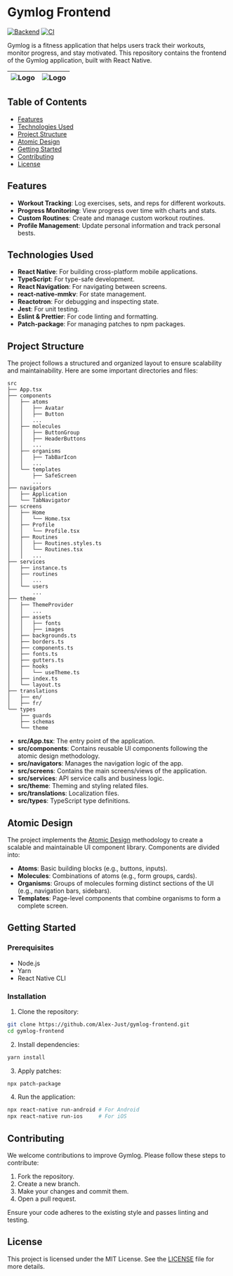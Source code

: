 # Gymlog Frontend

[![Backend](https://img.shields.io/badge/backend-repo-blue)](https://github.com/Alex-Just/gymlog-backend)
[![CI](https://github.com/Alex-Just/gymlog-frontend/actions/workflows/ci.yml/badge.svg?branch=stage)](https://github.com/Alex-Just/gymlog-frontend/actions/workflows/ci.yml)

Gymlog is a fitness application that helps users track their workouts, monitor progress, and stay motivated. This repository contains the frontend of the Gymlog application, built with React Native.

| ![Logo](https://github.com/user-attachments/assets/c0579407-89e4-4b2f-8703-82ef91a56c26) | ![Logo](https://github.com/user-attachments/assets/932d832a-9c15-4036-9558-f77b96e48285) |
|----------------------------------------------------------------------------------------------------------|----------------------------------------------------------------------------------------------------------|

## Table of Contents

- [Features](#features)
- [Technologies Used](#technologies-used)
- [Project Structure](#project-structure)
- [Atomic Design](#atomic-design)
- [Getting Started](#getting-started)
- [Contributing](#contributing)
- [License](#license)

## Features

- **Workout Tracking**: Log exercises, sets, and reps for different workouts.
- **Progress Monitoring**: View progress over time with charts and stats.
- **Custom Routines**: Create and manage custom workout routines.
- **Profile Management**: Update personal information and track personal bests.

## Technologies Used

- **React Native**: For building cross-platform mobile applications.
- **TypeScript**: For type-safe development.
- **React Navigation**: For navigating between screens.
- **react-native-mmkv**: For state management.
- **Reactotron**: For debugging and inspecting state.
- **Jest**: For unit testing.
- **Eslint & Prettier**: For code linting and formatting.
- **Patch-package**: For managing patches to npm packages.

## Project Structure

The project follows a structured and organized layout to ensure scalability and maintainability. Here are some important directories and files:

```plaintext
src
├── App.tsx
├── components
│   ├── atoms
│   │   ├── Avatar
│   │   ├── Button
│   │   ...
│   ├── molecules
│   │   ├── ButtonGroup
│   │   ├── HeaderButtons
│   │   ...
│   ├── organisms
│   │   ├── TabBarIcon
│   │   ...
│   └── templates
│       ├── SafeScreen
│       ...
├── navigators
│   ├── Application
│   └── TabNavigator
├── screens
│   ├── Home
│   │   └── Home.tsx
│   ├── Profile
│   │   └── Profile.tsx
│   ├── Routines
│   │   ├── Routines.styles.ts
│   │   └── Routines.tsx
│   │   ...
├── services
│   ├── instance.ts
│   ├── routines
│   │   ...
│   └── users
│       ...
├── theme
│   ├── ThemeProvider
│   │   ...
│   ├── assets
│   │   ├── fonts
│   │   ├── images
│   ├── backgrounds.ts
│   ├── borders.ts
│   ├── components.ts
│   ├── fonts.ts
│   ├── gutters.ts
│   ├── hooks
│   │   └── useTheme.ts
│   ├── index.ts
│   └── layout.ts
├── translations
│   ├── en/
│   ├── fr/
└── types
    ├── guards
    ├── schemas
    └── theme
```

- **src/App.tsx**: The entry point of the application.
- **src/components**: Contains reusable UI components following the atomic design methodology.
- **src/navigators**: Manages the navigation logic of the app.
- **src/screens**: Contains the main screens/views of the application.
- **src/services**: API service calls and business logic.
- **src/theme**: Theming and styling related files.
- **src/translations**: Localization files.
- **src/types**: TypeScript type definitions.

## Atomic Design

The project implements the [Atomic Design](https://bradfrost.com/blog/post/atomic-web-design/) methodology to create a scalable and maintainable UI component library. Components are divided into:

- **Atoms**: Basic building blocks (e.g., buttons, inputs).
- **Molecules**: Combinations of atoms (e.g., form groups, cards).
- **Organisms**: Groups of molecules forming distinct sections of the UI (e.g., navigation bars, sidebars).
- **Templates**: Page-level components that combine organisms to form a complete screen.

## Getting Started

### Prerequisites

- Node.js
- Yarn
- React Native CLI

### Installation

1. Clone the repository:

```bash
git clone https://github.com/Alex-Just/gymlog-frontend.git
cd gymlog-frontend
```

2. Install dependencies:

```bash
yarn install
```

3. Apply patches:

```bash
npx patch-package
```

4. Run the application:

```bash
npx react-native run-android # For Android
npx react-native run-ios     # For iOS
```

## Contributing

We welcome contributions to improve Gymlog. Please follow these steps to contribute:

1. Fork the repository.
2. Create a new branch.
3. Make your changes and commit them.
4. Open a pull request.

Ensure your code adheres to the existing style and passes linting and testing.

## License

This project is licensed under the MIT License. See the [LICENSE](LICENSE) file for more details.
